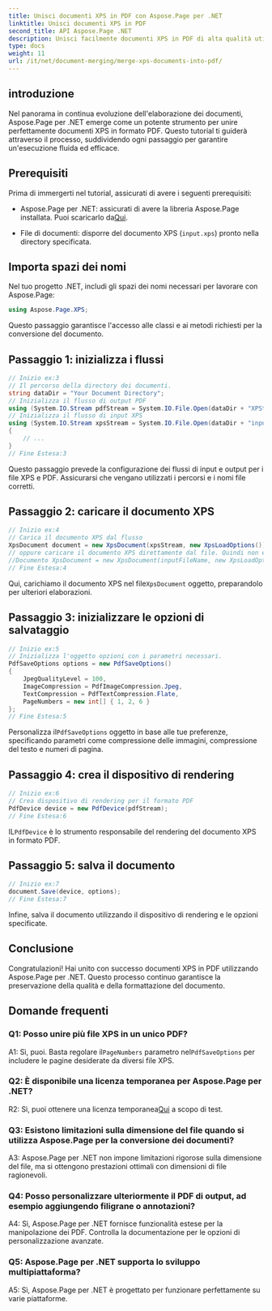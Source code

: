 ```yaml
---
title: Unisci documenti XPS in PDF con Aspose.Page per .NET
linktitle: Unisci documenti XPS in PDF
second_title: API Aspose.Page .NET
description: Unisci facilmente documenti XPS in PDF di alta qualità utilizzando Aspose.Page per .NET. Segui la nostra guida passo passo per un'esperienza di conversione dei documenti fluida.
type: docs
weight: 11
url: /it/net/document-merging/merge-xps-documents-into-pdf/
---
```

## introduzione

Nel panorama in continua evoluzione dell'elaborazione dei documenti, Aspose.Page per .NET emerge come un potente strumento per unire perfettamente documenti XPS in formato PDF. Questo tutorial ti guiderà attraverso il processo, suddividendo ogni passaggio per garantire un'esecuzione fluida ed efficace.

## Prerequisiti

Prima di immergerti nel tutorial, assicurati di avere i seguenti prerequisiti:

-  Aspose.Page per .NET: assicurati di avere la libreria Aspose.Page installata. Puoi scaricarlo da[Qui](https://releases.aspose.com/page/net/).

- File di documenti: disporre del documento XPS (`input.xps`) pronto nella directory specificata.

## Importa spazi dei nomi

Nel tuo progetto .NET, includi gli spazi dei nomi necessari per lavorare con Aspose.Page:

```csharp
using Aspose.Page.XPS;
```

Questo passaggio garantisce l'accesso alle classi e ai metodi richiesti per la conversione del documento.

## Passaggio 1: inizializza i flussi

```csharp
// Inizio ex:3
// Il percorso della directory dei documenti.
string dataDir = "Your Document Directory";
// Inizializza il flusso di output PDF
using (System.IO.Stream pdfStream = System.IO.File.Open(dataDir + "XPStoPDF_out.pdf", System.IO.FileMode.OpenOrCreate, System.IO.FileAccess.Write))
// Inizializza il flusso di input XPS
using (System.IO.Stream xpsStream = System.IO.File.Open(dataDir + "input.xps", System.IO.FileMode.Open))
{
    // ...
}
// Fine Estesa:3
```

Questo passaggio prevede la configurazione dei flussi di input e output per i file XPS e PDF. Assicurarsi che vengano utilizzati i percorsi e i nomi file corretti.

## Passaggio 2: caricare il documento XPS

```csharp
// Inizio ex:4
// Carica il documento XPS dal flusso
XpsDocument document = new XpsDocument(xpsStream, new XpsLoadOptions());
// oppure caricare il documento XPS direttamente dal file. Quindi non è necessario xpsStream.
//Documento XpsDocument = new XpsDocument(inputFileName, new XpsLoadOptions());
// Fine Estesa:4
```

 Qui, carichiamo il documento XPS nel file`XpsDocument` oggetto, preparandolo per ulteriori elaborazioni.

## Passaggio 3: inizializzare le opzioni di salvataggio

```csharp
// Inizio ex:5
// Inizializza l'oggetto opzioni con i parametri necessari.
PdfSaveOptions options = new PdfSaveOptions()
{
    JpegQualityLevel = 100,
    ImageCompression = PdfImageCompression.Jpeg,
    TextCompression = PdfTextCompression.Flate,
    PageNumbers = new int[] { 1, 2, 6 }
};
// Fine Estesa:5
```

 Personalizza il`PdfSaveOptions` oggetto in base alle tue preferenze, specificando parametri come compressione delle immagini, compressione del testo e numeri di pagina.

## Passaggio 4: crea il dispositivo di rendering

```csharp
// Inizio ex:6
// Crea dispositivo di rendering per il formato PDF
PdfDevice device = new PdfDevice(pdfStream);
// Fine Estesa:6
```

 IL`PdfDevice` è lo strumento responsabile del rendering del documento XPS in formato PDF.

## Passaggio 5: salva il documento

```csharp
// Inizio ex:7
document.Save(device, options);
// Fine Estesa:7
```

Infine, salva il documento utilizzando il dispositivo di rendering e le opzioni specificate.

## Conclusione

Congratulazioni! Hai unito con successo documenti XPS in PDF utilizzando Aspose.Page per .NET. Questo processo continuo garantisce la preservazione della qualità e della formattazione del documento.

## Domande frequenti

### Q1: Posso unire più file XPS in un unico PDF?

 A1: Sì, puoi. Basta regolare il`PageNumbers` parametro nel`PdfSaveOptions` per includere le pagine desiderate da diversi file XPS.

### Q2: È disponibile una licenza temporanea per Aspose.Page per .NET?

 R2: Sì, puoi ottenere una licenza temporanea[Qui](https://purchase.aspose.com/temporary-license/) a scopo di test.

### Q3: Esistono limitazioni sulla dimensione del file quando si utilizza Aspose.Page per la conversione dei documenti?

A3: Aspose.Page per .NET non impone limitazioni rigorose sulla dimensione del file, ma si ottengono prestazioni ottimali con dimensioni di file ragionevoli.

### Q4: Posso personalizzare ulteriormente il PDF di output, ad esempio aggiungendo filigrane o annotazioni?

A4: Sì, Aspose.Page per .NET fornisce funzionalità estese per la manipolazione dei PDF. Controlla la documentazione per le opzioni di personalizzazione avanzate.

### Q5: Aspose.Page per .NET supporta lo sviluppo multipiattaforma?

A5: Sì, Aspose.Page per .NET è progettato per funzionare perfettamente su varie piattaforme.